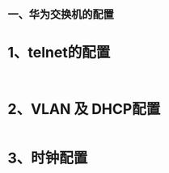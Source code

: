 ## 一、华为交换机的配置

# 1、telnet的配置
```shell


``` 
# 2、VLAN 及 DHCP配置
```shell

```
 
# 3、时钟配置
```shell

```
